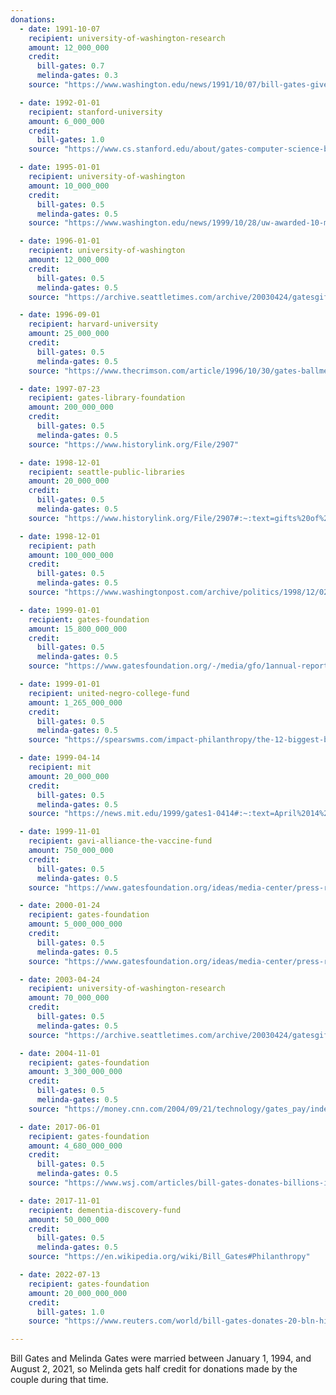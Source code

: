 ```yaml
---
donations:
  - date: 1991-10-07
    recipient: university-of-washington-research
    amount: 12_000_000
    credit:
      bill-gates: 0.7
      melinda-gates: 0.3
    source: "https://www.washington.edu/news/1991/10/07/bill-gates-gives-uw-12-million-to-create-biotech-department/"

  - date: 1992-01-01
    recipient: stanford-university
    amount: 6_000_000
    credit:
      bill-gates: 1.0
    source: "https://www.cs.stanford.edu/about/gates-computer-science-building#:~:text=The%20Gates%20Building%20is%20named,month%20period"

  - date: 1995-01-01
    recipient: university-of-washington
    amount: 10_000_000
    credit:
      bill-gates: 0.5
      melinda-gates: 0.5
    source: "https://www.washington.edu/news/1999/10/28/uw-awarded-10-million-from-bill-and-melinda-gates-foundation/"

  - date: 1996-01-01
    recipient: university-of-washington
    amount: 12_000_000
    credit:
      bill-gates: 0.5
      melinda-gates: 0.5
    source: "https://archive.seattletimes.com/archive/20030424/gatesgift24/gates-gives-70-million-for-genome-work-at-uw"

  - date: 1996-09-01
    recipient: harvard-university
    amount: 25_000_000
    credit:
      bill-gates: 0.5
      melinda-gates: 0.5
    source: "https://www.thecrimson.com/article/1996/10/30/gates-ballmer-donate-25-m-for"

  - date: 1997-07-23
    recipient: gates-library-foundation
    amount: 200_000_000
    credit:
      bill-gates: 0.5
      melinda-gates: 0.5
    source: "https://www.historylink.org/File/2907"

  - date: 1998-12-01
    recipient: seattle-public-libraries
    amount: 20_000_000
    credit:
      bill-gates: 0.5
      melinda-gates: 0.5
    source: "https://www.historylink.org/File/2907#:~:text=gifts%20of%20%24133%20million%20for,program%20approved%20the%20previous%20month"

  - date: 1998-12-01
    recipient: path
    amount: 100_000_000
    credit:
      bill-gates: 0.5
      melinda-gates: 0.5
    source: "https://www.washingtonpost.com/archive/politics/1998/12/02/gates-giving-100-million-to-help-immunize-children-in-3rd-world/11648ec3-4e48-4dee-82c6-7c323f1b19cf/"

  - date: 1999-01-01
    recipient: gates-foundation
    amount: 15_800_000_000
    credit:
      bill-gates: 0.5
      melinda-gates: 0.5
    source: "https://www.gatesfoundation.org/-/media/gfo/1annual-reports/1999gates-foundation-annual-report.pdf#:~:text=Continuing%20their%20generous%20and%20aggressive,national%20and%20global%20challenges%2C%20it"

  - date: 1999-01-01
    recipient: united-negro-college-fund
    amount: 1_265_000_000
    credit:
      bill-gates: 0.5
      melinda-gates: 0.5
    source: "https://spearswms.com/impact-philanthropy/the-12-biggest-bill-gates-donations/"

  - date: 1999-04-14
    recipient: mit
    amount: 20_000_000
    credit:
      bill-gates: 0.5
      melinda-gates: 0.5
    source: "https://news.mit.edu/1999/gates1-0414#:~:text=April%2014%2C%201999"

  - date: 1999-11-01
    recipient: gavi-alliance-the-vaccine-fund
    amount: 750_000_000
    credit:
      bill-gates: 0.5
      melinda-gates: 0.5
    source: "https://www.gatesfoundation.org/ideas/media-center/press-releases/2001/06/global-alliance-for-vaccines-and-immunization"

  - date: 2000-01-24
    recipient: gates-foundation
    amount: 5_000_000_000
    credit:
      bill-gates: 0.5
      melinda-gates: 0.5
    source: "https://www.gatesfoundation.org/ideas/media-center/press-releases/2000/01/statement-from-the-bill-melinda-gates-foundation#:~:text=SEATTLE%20,8%20billion"

  - date: 2003-04-24
    recipient: university-of-washington-research
    amount: 70_000_000
    credit:
      bill-gates: 0.5
      melinda-gates: 0.5
    source: "https://archive.seattletimes.com/archive/20030424/gatesgift24/gates-gives-70-million-for-genome-work-at-uw#:~:text=The%20Bill%20%26%20Melinda%20Gates,genome%20research"

  - date: 2004-11-01
    recipient: gates-foundation
    amount: 3_300_000_000
    credit:
      bill-gates: 0.5
      melinda-gates: 0.5
    source: "https://money.cnn.com/2004/09/21/technology/gates_pay/index.htm?cnn#:~:text=This%20November%2C%20the%20company%20plans,for%20him%20and%20his%20wife"

  - date: 2017-06-01
    recipient: gates-foundation
    amount: 4_680_000_000
    credit:
      bill-gates: 0.5
      melinda-gates: 0.5
    source: "https://www.wsj.com/articles/bill-gates-donates-billions-in-stock-to-foundation-1502822229"

  - date: 2017-11-01
    recipient: dementia-discovery-fund
    amount: 50_000_000
    credit:
      bill-gates: 0.5
      melinda-gates: 0.5
    source: "https://en.wikipedia.org/wiki/Bill_Gates#Philanthropy"

  - date: 2022-07-13
    recipient: gates-foundation
    amount: 20_000_000_000
    credit:
      bill-gates: 1.0
    source: "https://www.reuters.com/world/bill-gates-donates-20-bln-his-foundation-2022-07-13/#:~:text=July%2013%20%28Reuters%29%20,to%20boost%20its%20annual%20distributions"

--- 
```



Bill Gates and Melinda Gates were married between January 1, 1994, and August 2, 2021, so Melinda gets half credit for donations made by the couple during that time.